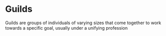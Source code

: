 # Guilds

Guilds are groups of individuals of varying sizes that come together to work towards a specific goal, usually under a unifying profession